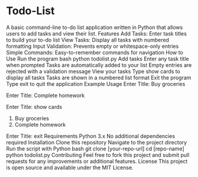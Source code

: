 # Todo-List
A basic command-line to-do list application written in Python that allows users to add tasks and view their list.
Features
Add Tasks: Enter task titles to build your to-do list
View Tasks: Display all tasks with numbered formatting
Input Validation: Prevents empty or whitespace-only entries
Simple Commands: Easy-to-remember commands for navigation
How to Use
Run the program
bash
python todolist.py
Add tasks
Enter any task title when prompted
Tasks are automatically added to your list
Empty entries are rejected with a validation message
View your tasks
Type show cards to display all tasks
Tasks are shown in a numbered list format
Exit the program
Type exit to quit the application
Example Usage
Enter Title:
Buy groceries

Enter Title:
Complete homework

Enter Title:
show cards
1) Buy groceries
2) Complete homework

Enter Title:
exit
Requirements
Python 3.x
No additional dependencies required
Installation
Clone this repository
Navigate to the project directory
Run the script with Python
bash
git clone [your-repo-url]
cd [repo-name]
python todolist.py
Contributing
Feel free to fork this project and submit pull requests for any improvements or additional features.
License
This project is open source and available under the MIT License.
